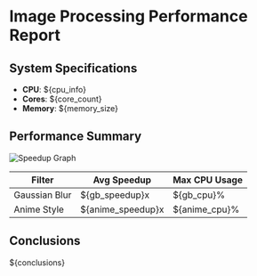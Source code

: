 # Image Processing Performance Report

## System Specifications
- **CPU**: ${cpu_info}
- **Cores**: ${core_count}
- **Memory**: ${memory_size}

## Performance Summary
![Speedup Graph](./graphs/speedup.png)

| Filter       | Avg Speedup | Max CPU Usage |
|--------------|-------------|---------------|
| Gaussian Blur| ${gb_speedup}x | ${gb_cpu}% |
| Anime Style  | ${anime_speedup}x | ${anime_cpu}% |

## Conclusions
${conclusions}
